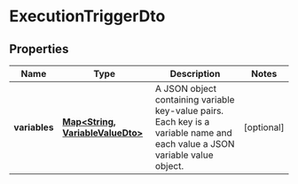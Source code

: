 

# ExecutionTriggerDto

## Properties

Name | Type | Description | Notes
------------ | ------------- | ------------- | -------------
**variables** | [**Map&lt;String, VariableValueDto&gt;**](VariableValueDto.md) | A JSON object containing variable key-value pairs. Each key is a variable name and each value a JSON variable value object. |  [optional]



